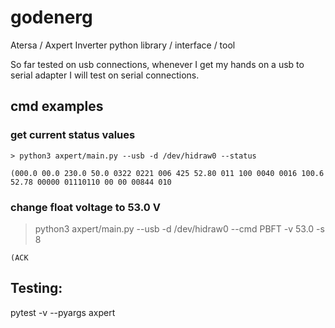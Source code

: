 # godenerg
Atersa / Axpert Inverter python library / interface / tool 

So far tested on usb connections, whenever I get my hands on a usb to serial adapter
I will test on serial connections.


## cmd examples

 ### get current status values
 ```
 > python3 axpert/main.py --usb -d /dev/hidraw0 --status 

 (000.0 00.0 230.0 50.0 0322 0221 006 425 52.80 011 100 0040 0016 100.6 52.78 00000 01110110 00 00 00844 010
 ```

 ### change float voltage to 53.0 V

 > python3 axpert/main.py --usb -d /dev/hidraw0 --cmd PBFT -v 53.0  -s 8
 ```
 (ACK
 ```

## Testing:
pytest -v --pyargs axpert
